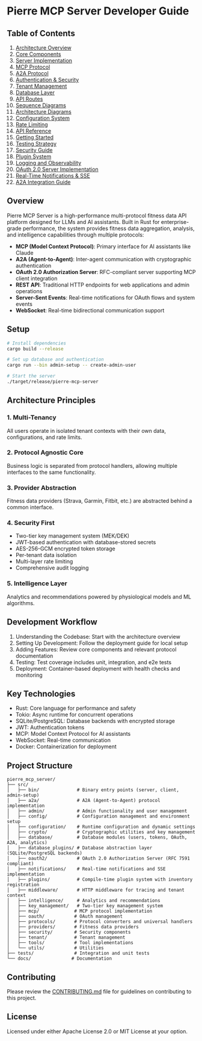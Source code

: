 # Pierre MCP Server Developer Guide

## Table of Contents

1. [Architecture Overview](./01-architecture.md)
2. [Core Components](./02-core-components.md)
3. [Server Implementation](./03-server-implementation.md)
4. [MCP Protocol](./04-mcp-protocol.md)
5. [A2A Protocol](./05-a2a-protocol.md)
6. [Authentication & Security](./06-authentication.md)
7. [Tenant Management](./07-tenant-management.md)
8. [Database Layer](./08-database.md)
9. [API Routes](./09-api-routes.md)
10. [Sequence Diagrams](./10-sequence-diagrams.md)
11. [Architecture Diagrams](./11-architecture-diagrams.md)
12. [Configuration System](./12-configuration.md)
13. [Rate Limiting](./13-rate-limiting.md)
14. [API Reference](./14-api-reference.md)
15. [Getting Started](./15-getting-started.md)
16. [Testing Strategy](./16-testing-strategy.md)
17. [Security Guide](./17-security-guide.md)
18. [Plugin System](./18-plugin-system.md)
19. [Logging and Observability](./19-logging-and-observability.md)
20. [OAuth 2.0 Server Implementation](./20-oauth2-server.md)
21. [Real-Time Notifications & SSE](./21-notifications-sse.md)
22. [A2A Integration Guide](./A2A-INTEGRATION-GUIDE.md)

## Overview

Pierre MCP Server is a high-performance multi-protocol fitness data API platform designed for LLMs and AI assistants. Built in Rust for enterprise-grade performance, the system provides fitness data aggregation, analysis, and intelligence capabilities through multiple protocols:

- **MCP (Model Context Protocol)**: Primary interface for AI assistants like Claude
- **A2A (Agent-to-Agent)**: Inter-agent communication with cryptographic authentication
- **OAuth 2.0 Authorization Server**: RFC-compliant server supporting MCP client integration
- **REST API**: Traditional HTTP endpoints for web applications and admin operations
- **Server-Sent Events**: Real-time notifications for OAuth flows and system events
- **WebSocket**: Real-time bidirectional communication support

## Setup

```bash
# Install dependencies
cargo build --release

# Set up database and authentication
cargo run --bin admin-setup -- create-admin-user

# Start the server
./target/release/pierre-mcp-server
```

## Architecture Principles

### 1. Multi-Tenancy
All users operate in isolated tenant contexts with their own data, configurations, and rate limits.

### 2. Protocol Agnostic Core
Business logic is separated from protocol handlers, allowing multiple interfaces to the same functionality.

### 3. Provider Abstraction
Fitness data providers (Strava, Garmin, Fitbit, etc.) are abstracted behind a common interface.

### 4. Security First
- Two-tier key management system (MEK/DEK)
- JWT-based authentication with database-stored secrets
- AES-256-GCM encrypted token storage
- Per-tenant data isolation
- Multi-layer rate limiting
- Comprehensive audit logging

### 5. Intelligence Layer
Analytics and recommendations powered by physiological models and ML algorithms.

## Development Workflow

1. Understanding the Codebase: Start with the architecture overview
2. Setting Up Development: Follow the deployment guide for local setup
3. Adding Features: Review core components and relevant protocol documentation
4. Testing: Test coverage includes unit, integration, and e2e tests
5. Deployment: Container-based deployment with health checks and monitoring

## Key Technologies

- Rust: Core language for performance and safety
- Tokio: Async runtime for concurrent operations
- SQLite/PostgreSQL: Database backends with encrypted storage
- JWT: Authentication tokens
- MCP: Model Context Protocol for AI assistants
- WebSocket: Real-time communication
- Docker: Containerization for deployment

## Project Structure

```
pierre_mcp_server/
├── src/
│   ├── bin/              # Binary entry points (server, client, admin-setup)
│   ├── a2a/              # A2A (Agent-to-Agent) protocol implementation
│   ├── admin/            # Admin functionality and user management
│   ├── config/           # Configuration management and environment setup
│   ├── configuration/    # Runtime configuration and dynamic settings
│   ├── crypto/           # Cryptographic utilities and key management
│   ├── database/         # Database modules (users, tokens, OAuth, A2A, analytics)
│   ├── database_plugins/ # Database abstraction layer (SQLite/PostgreSQL backends)
│   ├── oauth2/           # OAuth 2.0 Authorization Server (RFC 7591 compliant)
│   ├── notifications/    # Real-time notifications and SSE implementation
│   ├── plugins/          # Compile-time plugin system with inventory registration
│   ├── middleware/       # HTTP middleware for tracing and tenant context
│   ├── intelligence/     # Analytics and recommendations
│   ├── key_management/   # Two-tier key management system
│   ├── mcp/             # MCP protocol implementation
│   ├── oauth/           # OAuth management
│   ├── protocols/       # Protocol converters and universal handlers
│   ├── providers/       # Fitness data providers
│   ├── security/        # Security components
│   ├── tenant/          # Tenant management
│   ├── tools/           # Tool implementations
│   └── utils/           # Utilities
├── tests/               # Integration and unit tests
└── docs/               # Documentation
```

## Contributing

Please review the [CONTRIBUTING.md](../../CONTRIBUTING.md) file for guidelines on contributing to this project.

## License

Licensed under either Apache License 2.0 or MIT License at your option.